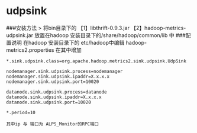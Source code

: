 # udpsink
###安装方法
    > 将bin目录下的 
        【1】libthrift-0.9.3.jar
        【2】hadoop-metrics-udpsink.jar
      放置在hadoop 安装目录下的/share/hadoop/common/lib 中
###配置说明
    在hadoop 安装目录下的 etc/hadoop中编辑 hadoop-metrics2.properties
    在其中增加
    
    *.sink.udpsink.class=org.apache.hadoop.metrics2.sink.udpsink.UdpSink
    
    nodemanager.sink.udpsink.process=nodemanager
    nodemanager.sink.udpsink.ipaddr=X.x.x.x
    nodemanager.sink.udpsink.port=10020
    
    datanode.sink.udpsink.process=datanode
    datanode.sink.udpsink.ipaddr=X.x.x.x
    datanode.sink.udpsink.port=10020
    
    *.period=10
    
    其中ip 与 端口为 ALPS_Monitor的RPC端口
